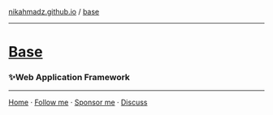 [nikahmadz.github.io][nikahmadz] / [base][base]

***

# [Base][base]
### ✨Web Application Framework

[base]:https://nikahmadz.github.io/base

***

[Home][nikahmadz]
&middot; [Follow me][github]
&middot; [Sponsor me][pay]
&middot; [Discuss][discuss]

[nikahmadz]: https://nikahmadz.github.io "Go to nikahmadz.github.io"
[github]:    https://github.com/nikahmadz "Follow me on Github"
[discuss]:   https://github.com/nikahmadz/nikahmadz.github.io/discussions "Lets discuss something"
[pay]:       https://nikahmadz.github.io/#!pay "See payment options"
